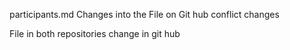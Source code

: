 participants.md
Changes into the File on Git hub
conflict changes


File in both repositories
change in git hub
